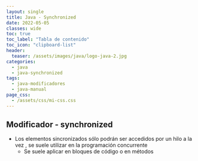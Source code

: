 ```yaml
---
layout: single
title: Java - Synchronized
date: 2022-05-05
classes: wide
toc: true
toc_label: "Tabla de contenido"
toc_icon: "clipboard-list"
header:
  teaser: /assets/images/java/logo-java-2.jpg
categories:
  - java
  - java-synchronized
tags:
  - java-modificadores
  - java-manual
page_css: 
  - /assets/css/mi-css.css
---
```


## Modificador - synchronized

* Los elementos sincronizados sólo podrán ser accedidos por un hilo a la vez , se suele utilizar en la programación concurrente
  * Se suele aplicar en bloques de código o en métodos